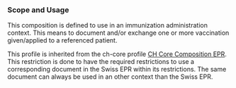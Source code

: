### Scope and Usage

This composition is defined to use in an immunization administration context. This means to document and/or exchange one or more vaccination given/applied to a referenced patient.


This profile is inherited from the ch-core profile [CH Core Composition EPR](https://build.fhir.org/ig/hl7ch/ch-core/StructureDefinition-ch-core-composition-epr.html).
This restriction is done to have the required restrictions to use a corresponding document in the Swiss EPR within its restrictions. The same document can always be used 
in an other context than the Swiss EPR. 
